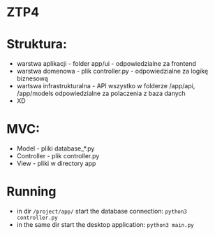 # ZTP4
<!-- db connection root/passwd -->

# Struktura:
 - warstwa aplikacji - folder app/ui - odpowiedzialne za frontend
 - warstwa domenowa - plik controller.py - odpowiedzialne za logikę biznesową
 - wartswa infrastrukturalna - API wszystko w folderze /app/api, /app/models odpowiedzialne za polaczenia z baza danych
 - XD
# MVC:
 - Model - pliki database_*.py
 - Controller - plik controller.py
 - View - pliki w directory app

# Running
 - in dir `/project/app/` start the database connection: `python3 controller.py`
 - in the same dir start the desktop application: `python3 main.py`
